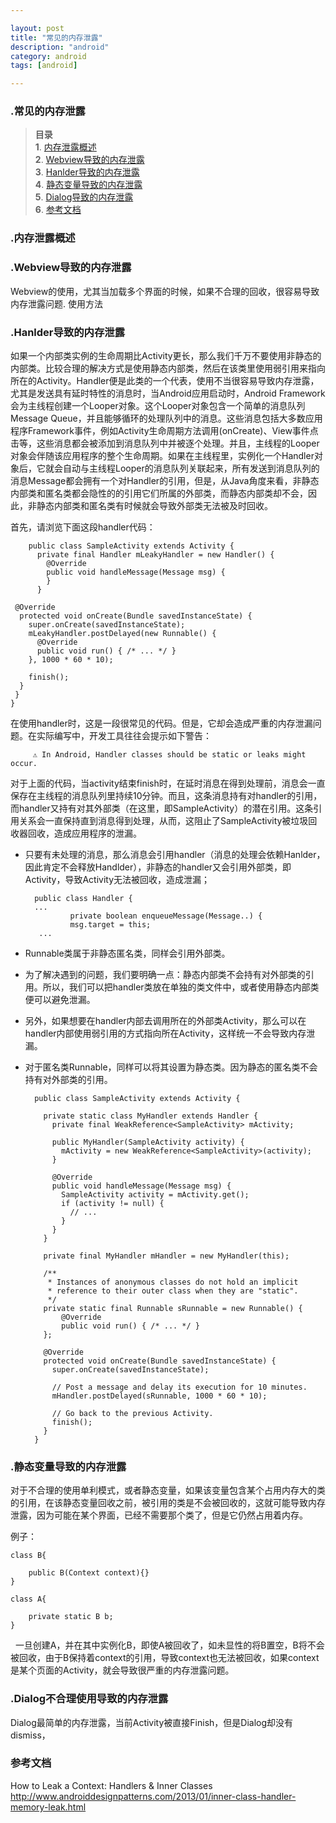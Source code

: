 ```yaml
---

layout: post
title: "常见的内存泄露"
description: "android"
category: android
tags: [android]

---
```


### .常见的内存泄露

> **目录**  
> **1**. [内存泄露概述](#anchor_digest)  
> **2**. [Webview导致的内存泄露](#anchor_webview)  
> **3**. [Hanlder导致的内存泄露](#anchor_handler)  
> **4**. [静态变量导致的内存泄露](#anchor_static_field)  
> **5**. [Dialog导致的内存泄露](#anchor_dialog)  
> **6**. [参考文档](#reference)  

<a name="anchor_digest"></a>

### .内存泄露概述

<a name="anchor_webview"></a>

### .Webview导致的内存泄露
Webview的使用，尤其当加载多个界面的时候，如果不合理的回收，很容易导致内存泄露问题.
使用方法

<a name="anchor_handler"></a>

### .Hanlder导致的内存泄露

如果一个内部类实例的生命周期比Activity更长，那么我们千万不要使用非静态的内部类。比较合理的解决方式是使用静态内部类，然后在该类里使用弱引用来指向所在的Activity。Handler便是此类的一个代表，使用不当很容易导致内存泄露，尤其是发送具有延时特性的消息时，当Android应用启动时，Android Framework会为主线程创建一个Looper对象。这个Looper对象包含一个简单的消息队列Message Queue，并且能够循环的处理队列中的消息。这些消息包括大多数应用程序Framework事件，例如Activity生命周期方法调用(onCreate)、View事件点击等，这些消息都会被添加到消息队列中并被逐个处理。并且，主线程的Looper对象会伴随该应用程序的整个生命周期。如果在主线程里，实例化一个Handler对象后，它就会自动与主线程Looper的消息队列关联起来，所有发送到消息队列的消息Message都会拥有一个对Handler的引用，但是，从Java角度来看，非静态内部类和匿名类都会隐性的的引用它们所属的外部类，而静态内部类却不会，因此，非静态内部类和匿名类有时候就会导致外部类无法被及时回收。

首先，请浏览下面这段handler代码：

		public class SampleActivity extends Activity {
		  private final Handler mLeakyHandler = new Handler() {
		    @Override
		    public void handleMessage(Message msg) {
		    }
		  }
		  
	 @Override
	  protected void onCreate(Bundle savedInstanceState) {
	    super.onCreate(savedInstanceState);
	    mLeakyHandler.postDelayed(new Runnable() {
	      @Override
	      public void run() { /* ... */ }
	    }, 1000 * 60 * 10);

	    finish();
	  }
	 }
    }
在使用handler时，这是一段很常见的代码。但是，它却会造成严重的内存泄漏问题。在实际编写中，开发工具往往会提示如下警告：

		 ⚠ In Android, Handler classes should be static or leaks might occur.
对于上面的代码，当activity结束finish时，在延时消息在得到处理前，消息会一直保存在主线程的消息队列里持续10分钟。而且，这条消息持有对handler的引用，而handler又持有对其外部类（在这里，即SampleActivity）的潜在引用。这条引用关系会一直保持直到消息得到处理，从而，这阻止了SampleActivity被垃圾回收器回收，造成应用程序的泄漏。


* 只要有未处理的消息，那么消息会引用handler（消息的处理会依赖Hanlder，因此肯定不会释放Handlder），非静态的handler又会引用外部类，即Activity，导致Activity无法被回收，造成泄漏；
			
	    public class Handler {
	    ...
		   		private boolean enqueueMessage(Message..) {
			    msg.target = this;
		 ...
		        
* Runnable类属于非静态匿名类，同样会引用外部类。

* 为了解决遇到的问题，我们要明确一点：静态内部类不会持有对外部类的引用。所以，我们可以把handler类放在单独的类文件中，或者使用静态内部类便可以避免泄漏。

* 另外，如果想要在handler内部去调用所在的外部类Activity，那么可以在handler内部使用弱引用的方式指向所在Activity，这样统一不会导致内存泄漏。

* 对于匿名类Runnable，同样可以将其设置为静态类。因为静态的匿名类不会持有对外部类的引用。

		public class SampleActivity extends Activity {
		
		  private static class MyHandler extends Handler {
		    private final WeakReference<SampleActivity> mActivity;
		
		    public MyHandler(SampleActivity activity) {
		      mActivity = new WeakReference<SampleActivity>(activity);
		    }
		
		    @Override
		    public void handleMessage(Message msg) {
		      SampleActivity activity = mActivity.get();
		      if (activity != null) {
		        // ...
		      }
		    }
		  }
		
		  private final MyHandler mHandler = new MyHandler(this);
		
		  /**
		   * Instances of anonymous classes do not hold an implicit
		   * reference to their outer class when they are "static".
		   */
		  private static final Runnable sRunnable = new Runnable() {
		      @Override
		      public void run() { /* ... */ }
		  };
		
		  @Override
		  protected void onCreate(Bundle savedInstanceState) {
		    super.onCreate(savedInstanceState);
		
		    // Post a message and delay its execution for 10 minutes.
		    mHandler.postDelayed(sRunnable, 1000 * 60 * 10);
		
		    // Go back to the previous Activity.
		    finish();
		  }
		}



<a name="anchor_static_field"></a>

### .静态变量导致的内存泄露

对于不合理的使用单利模式，或者静态变量，如果该变量包含某个占用内存大的类的引用，在该静态变量回收之前，被引用的类是不会被回收的，这就可能导致内存泄露，因为可能在某个界面，已经不需要那个类了，但是它仍然占用着内存。

例子：

	class B{
	
		public B(Context context){}
	}
	
	class A{
	
		private static B b;
	}
	
  一旦创建A，并在其中实例化B，即使A被回收了，如未显性的将B置空，B将不会被回收，由于B保持着context的引用，导致context也无法被回收，如果context是某个页面的Activity，就会导致很严重的内存泄露问题。




<a name="anchor_dialog"></a>

### .Dialog不合理使用导致的内存泄露

Dialog最简单的内存泄露，当前Activity被直接Finish，但是Dialog却没有dismiss，

<a name = "reference"></a>

### 参考文档

How to Leak a Context: Handlers & Inner Classes <http://www.androiddesignpatterns.com/2013/01/inner-class-handler-memory-leak.html>

